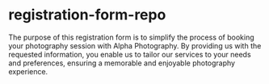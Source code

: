 # registration-form-repo
 The purpose of this registration form is to simplify the process of booking your photography session with Alpha Photography. By providing us with the requested information, you enable us to tailor our services to your needs and preferences, ensuring a memorable and enjoyable photography experience.
